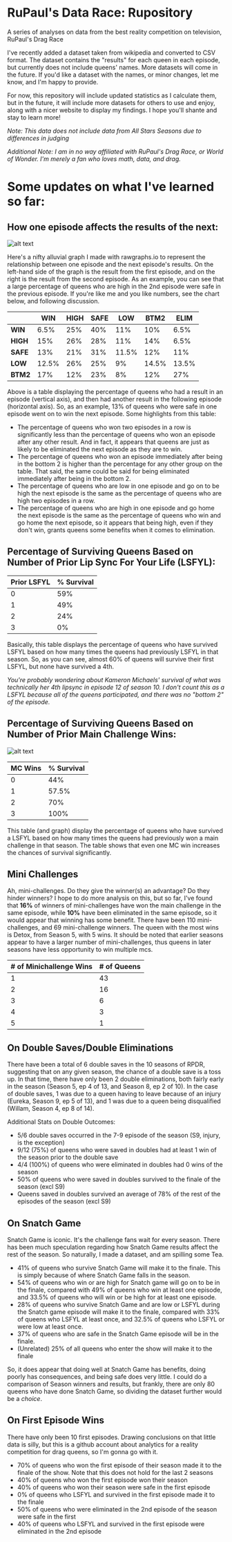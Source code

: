 # RuPaul's Data Race: Rupository
A series of analyses on data from the best reality competition on television, RuPaul's Drag Race

I've recently added a dataset taken from wikipedia and converted to CSV format. The dataset contains the "results" for each queen in each episode, but currently does not include queens' names. More datasets will come in the future. If you'd like a dataset with the names, or minor changes, let me know, and I'm happy to provide.

For now, this repository will include updated statistics as I calculate them, but in the future, it will include more datasets for others to use and enjoy, along with a nicer website to display my findings. I hope you'll shante and stay to learn more!

*Note: This data does not include data from All Stars Seasons due to differences in judging*

*Additional Note: I am in no way affiliated with RuPaul's Drag Race, or World of Wonder. I'm merely a fan who loves math, data, and drag.*


Some updates on what I've learned so far: 
=================

How one episode affects the results of the next:
-------
![alt text](https://raw.githubusercontent.com/rupaulsdatarace/rupository/master/alluvialforrpdrresults.png)

Here's a nifty alluvial graph I made with rawgraphs.io to represent the relationship between one episode and the next episode's results. On the left-hand side of the graph is the result from the first episode, and on the right is the result from the second episode. As an example, you can see that a large percentage of queens who are high in the 2nd episode were safe in the previous episode. If you're like me and you like numbers, see the chart below, and following discussion.

|      | WIN   | HIGH | SAFE | LOW   | BTM2  | ELIM  |
|------|-------|------|------|-------|-------|-------|
|**WIN**  | 6.5%  | 25%  | 40%  | 11%   | 10%   | 6.5%  |
|**HIGH**| 15%   | 26%  | 28%  | 11%   | 14%   | 6.5%  |
|**SAFE**| 13%   | 21%  | 31%  | 11.5% | 12%   | 11%   |
|**LOW**| 12.5% | 26%  | 25%  | 9%    | 14.5% | 13.5% |
|**BTM2**| 17%   | 12%  | 23%  | 8%    | 12%   | 27%   |

Above is a table displaying the percentage of queens who had a result in an episode (vertical axis), and then had another result in the following episode (horizontal axis). So, as an example, 13% of queens who were safe in one episode went on to win the next episode. 
Some highlights from this table:
  + The percentage of queens who won two episodes in a row is significantly less than the percentage of queens who won an episode after any other result. And in fact, it appears that queens are just as likely to be eliminated the next episode as they are to win.
  + The percentage of queens who won an episode immediately after being in the bottom 2 is higher than the percentage for any other group on the table. That said, the same could be said for being eliminated immediately after being in the bottom 2. 
  + The percentage of queens who are low in one episode and go on to be high the next episode is the same as the percentage of queens who are high two episodes in a row.
  + The percentage of queens who are high in one episode and go home the next episode is the same as the percentage of queens who win and go home the next episode, so it appears that being high, even if they don't win, grants queens some benefits when it comes to elimination.
  
Percentage of Surviving Queens Based on Number of Prior Lip Sync For Your Life (LSFYL):
-----

| Prior LSFYL | % Survival |
|-------------|------------|
| 0           | 59%        |
| 1           | 49%        |
| 2           | 24%        |
| 3           | 0%         |

Basically, this table displays the percentage of queens who have survived LSFYL based on how many times the queens had previously LSFYL in that season. So, as you can see, almost 60% of queens will survive their first LSFYL, but none have survived a 4th.

*You're probably wondering about Kameron Michaels' survival of what was technically her 4th lipsync in episode 12 of season 10. I don't count this as a LSFYL because all of the queens participated, and there was no "bottom 2" of the episode.*

Percentage of Surviving Queens Based on Number of Prior Main Challenge Wins:
-----
 ![alt text](https://raw.githubusercontent.com/rupaulsdatarace/rupository/master/mcLSFYLSurvival.png)

| MC Wins | % Survival |
|---------|------------|
| 0       | 44%        |
| 1       | 57.5%      |
| 2       | 70%        |
| 3       | 100%       |

This table (and graph) display the percentage of queens who have survived a LSFYL based on how many times the queens had previously won a main challenge in that season. The table shows that even one MC win increases the chances of survival significantly.

Mini Challenges
-----

Ah, mini-challenges. Do they give the winner(s) an advantage? Do they hinder winners? I hope to do more analysis on this, but so far, I've found that **16%** of winners of mini-challenges have won the main challenge in the same episode, while **10%** have been eliminated in the same episode, so it would appear that winning has some benefit. There have been 110 mini-challenges, and 69 mini-challenge winners. The queen with the most wins is Detox, from Season 5, with 5 wins. It should be noted that earlier seasons appear to have a larger number of mini-challenges, thus queens in later seasons have less opportunity to win multiple mcs.

| # of Minichallenge Wins | # of Queens |
|-------------------------|-------------|
| 1                       | 43          |
| 2                       | 16          |
| 3                       | 6           |
| 4                       | 3           |
| 5                       | 1           |


On Double Saves/Double Eliminations
-----

There have been a total of 6 double saves in the 10 seasons of RPDR, suggesting that on any given season, the chance of a double save is a toss up. In that time, there have only been 2 double eliminations, both fairly early in the season (Season 5, ep 4 of 13, and Season 8, ep 2 of 10). In the case of double saves, 1 was due to a queen having to leave because of an injury (Eureka, Season 9, ep 5 of 13), and 1 was due to a queen being disqualified (Willam, Season 4, ep 8 of 14). 

Additional Stats on Double Outcomes:
- 5/6 double saves occurred in the 7-9 episode of the season (S9, injury, is the exception)
- 9/12 (75%) of queens who were saved in doubles had at least 1 win of the season prior to the double save
- 4/4 (100%) of queens who were eliminated in doubles had 0 wins of the season
- 50% of queens who were saved in doubles survived to the finale of the season (excl S9)
- Queens saved in doubles survived an average of 78% of the rest of the episodes of the season (excl S9)

On Snatch Game
-----

Snatch Game is iconic. It's the challenge fans wait for every season. There has been much speculation regarding how Snatch Game results affect the rest of the season. So naturally, I made a dataset, and am spilling some Tea.

- 41% of queens who survive Snatch Game will make it to the finale. This is simply because of where Snatch Game falls in the season.
- 54% of queens who win or are high for Snatch game will go on to be in the finale, compared with 49% of queens who win at least one episode, and 33.5% of queens who will win or be high for at least one episode.
- 28% of queens who survive Snatch Game and are low or LSFYL during the Snatch game episode will make it to the finale, compared with 33% of queens who LSFYL at least once, and 32.5% of queens who LSFYL or were low at least once.
- 37% of queens who are safe in the Snatch Game episode will be in the finale.
- (Unrelated) 25% of all queens who enter the show will make it to the finale

So, it does appear that doing well at Snatch Game has benefits, doing poorly has consequences, and being safe does very little. I could do a comparison of Season winners and results, but frankly, there are only 80 queens who have done Snatch Game, so dividing the dataset further would be a _choice_.

On First Episode Wins
-----

There have only been 10 first episodes. Drawing conclusions on that little data is silly, but this is a github account about analytics for a reality competition for drag queens, so I'm gonna go with it.

- 70% of queens who won the first episode of their season made it to the finale of the show. Note that this does not hold for the last 2 seasons
- 40% of queens who won the first episode won their season
- 40% of queens who won their season were safe in the first episode
- 0% of queens who LSFYL and survived in the first episode made it to the finale
- 50% of queens who were eliminated in the 2nd episode of the season were safe in the first
- 40% of queens who LSFYL and survived in the first episode were eliminated in the 2nd episode
